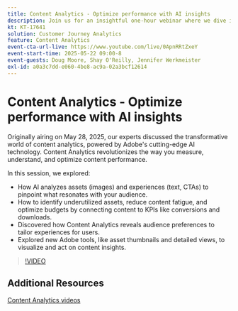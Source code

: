 ```yaml
---
title: Content Analytics - Optimize performance with AI insights
description: Join us for an insightful one-hour webinar where we dive into the transformative world of content analytics, powered by Adobe's cutting-edge AI technology. This session will explore how content analytics can revolutionize the way you measure, understand, and optimize content performance.
kt: KT-17641
solution: Customer Journey Analytics
feature: Content Analytics
event-cta-url-live: https://www.youtube.com/live/0ApnRRtZxeY
event-start-time: 2025-05-22 09:00-8
event-guests: Doug Moore, Shay O'Reilly, Jennifer Werkmeister
exl-id: a0a3c7dd-e060-4be8-ac9a-02a3bcf12614
---
```

# Content Analytics - Optimize performance with AI insights

Originally airing on May 28, 2025, our experts discussed the transformative world of content analytics, powered by Adobe's cutting-edge AI technology. Content Analytics revolutionizes the way you measure, understand, and optimize content performance. 

In this session, we explored:

* How AI analyzes assets (images) and experiences (text, CTAs) to pinpoint what resonates with your audience.
* How to identify underutilized assets, reduce content fatigue, and optimize budgets by connecting content to KPIs like conversions and downloads.
* Discovered how Content Analytics reveals audience preferences to tailor experiences for users.
* Explored new Adobe tools, like asset thumbnails and detailed views, to visualize and act on content insights.

>[!VIDEO](https://video.tv.adobe.com/v/3460420/?quality=12&learn=on)

## Additional Resources

[Content Analytics videos](https://experienceleague.adobe.com/en/docs/customer-journey-analytics-learn/tutorials/content-analytics/introduction-to-content-analytics)
